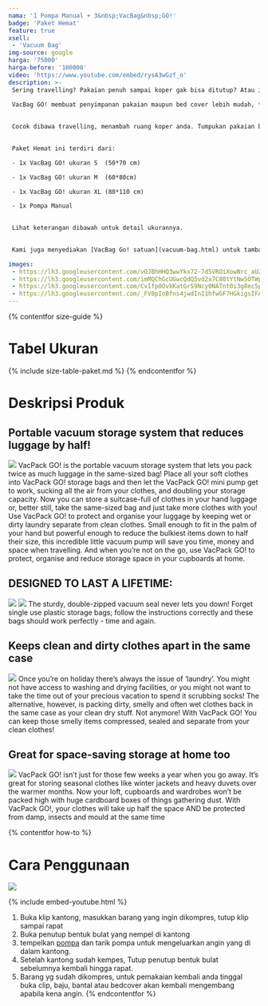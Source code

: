 ```yaml
---
nama: '1 Pompa Manual + 3&nbsp;VacBag&nbsp;GO!'
badge: 'Paket Hemat'
feature: true
xsell:
 - 'Vacuum Bag'
img-source: google
harga: '75000'
harga-before: '100000'
video: 'https://www.youtube.com/embed/rysA3wGzf_o'
description: >-
 Sering travelling? Pakaian penuh sampai koper gak bisa ditutup? Atau isi lemari terlalu penuh dengan bedcover, bantal?  
   
 VacBag GO! membuat penyimpanan pakaian maupun bed cover lebih mudah, **hemat tempat hingga 75%**. Penyimpanan barang jadi lebih banyak!  
 

 Cocok dibawa travelling, menambah ruang koper anda. Tumpukan pakaian bisa dikompres jadi kecil sehingga anda bisa mengisi koper anda dengan barang belanjaan.  
 

 Paket Hemat ini terdiri dari:

 - 1x VacBag GO! ukuran S  (50*70 cm)    

 - 1x VacBag GO! ukuran M  (60*80cm)    

 - 1x VacBag GO! ukuran XL (80*110 cm)    

 - 1x Pompa Manual    

 
 Lihat keterangan dibawah untuk detail ukurannya.    
 

 Kami juga menyediakan [VacBag Go! satuan](vacuum-bag.html) untuk tambahan.

images:
 - https://lh3.googleusercontent.com/vOJBhHHQ3wwYkx72-7d5VROiXowNrc_aU2MkYSCYg02_imWuk8gC7kacaVr6eM2w7ftyHO9u_byrzYW40xrPE0tbkkOP0VT9Tvka_vzRGhRgWoInYLidHduHomma3jTzzDISxS2yMcX7I2TbZ5b2HH3Y8BeKmWoXkMbNspFwAH7_9q6_CY6zglSPhenQQr9PChtPbrFbKWK5o-mZIRSiR1YmY-_Jm7oQ8pFMRVUoiy5qFl71MLCnbVcOIdOJx4HL1VbLlhWSAS7nSnueP9vWibOThMGsHfcutCeUNAZEH6gPYdA0pfSZOOUnpIYBjP6N7BCZBQ3kxPa1tGmMbSR7Q2gwgD_P8XJUhe846QqX3lTtdW7ubDSJnsyz_D6tzfY2UVxaBSn07v1XzOVbfIHXnf1emEMaiiw6QZhh-esJ5c0tHMwFNPGvmtYBcWbj1cO18lIAtEiBjcmmhm81DeMagMOlfkXD2i3cSMlK1qwZuKQB0AJxRjeyfw4_btlWTltbpDcQp11dZ8SSNZ0YSSLICAq5-Xhj-NUSnQahgMTg7mvGi0F33XasRWsK1jrc9grIlBo_51ynU_rDa6pequhb_b-TFmGL3m6Z8INULLKL7HP9vMORd5fAyI_Cusfg7d8sbqAMz_T6OS74NMGDdsOA_bB6pONFxJuT
 - https://lh3.googleusercontent.com/imMQChGcUGwcQdQ5vd2x7C80tYtNw5OTWpeHgfKJ-NFE_3A8XjoswzPFzTZpPcUqmyI9Othy5G13U9UpSN-ol2aSIl3Rr95E7QZrWXIh5Oc4LqRKuxINKGDDDwiXaRhsxuOi_VR1mYb1NFsiDQYvqsSmMHZxNoGsI69cjf9WWRpofM-bRhc8yxxifQARDUXRzngL3F57oES5c98ctik4lYFjlkw6rFyJ9bTt_gWRfH8MfaOFlw4kIeTz1QrAbMDp6IFjFYYvhaUamKwG-COS2ces_yTXIH9AbKAJDG97e1B7e62p9T98-cw-fLtKl2tG5AIR0JReJWhV6oZ3Kz9pYR25x40Giu98dYdLFYQxeW0KXj9Z64s9fpMOCoqRzXrGqTuQU7-lDtuFDkTMNig8Jzj6a8-s7dqIlUdcydVMZEl3OgLMQP645BJzAxC9KHFUDVKVFVPPFbDRGlSFok1iiHQgzkJlnqqPZfe1GFb6a3Jhat6LmkhujT7iVGMAFEJFMUtqKindl5JbNQhhGnJaDST6YhcAwCyO-iwj_YAa8l6-jMhyzeDI83baLorxgj5sCjLw3KkkcrKwnA7a7nakDq6Nzgn13eLPdNDHcpWW5HcLpgAe9yoFW81yjY3RQdwTE65sUK2U4TAs-0jSI2r1vQoPrXWENAAl
 - https://lh3.googleusercontent.com/CvIfp0OvkKatGrS9Ncy0NATnt0i3g8ec5p_05NPJyxlbDNNPp-c-BWJPIui1HEYlmyu4swV7dkSgdZL_5govf1USPYLACZjRRcZ0o61SHdIXfjkX5bKrG7Xuhxcuf6GuUxjqd4-whpZOuzh2hypH9mfUv_0M_5wBMMGHAZqrPvWfl9uBvSVkGwSZWo5uUxoZM9OFoXUocyuBBz4hGr-_W8ZB1XhUIciY8DP7YLc4es5cFuND0EoOrQ06ybWzOiVwy1Iyw8gNzUla2zGXslrNBUHQwIcdZmWqtF4NrszQ9GyXlmJL2eJ5PpEZuVbqI1d4s5omnM20n1GZhF79ncOX3gp0_ORSTHYks9PUmzglkYIR3Q9K9Ypsmmzsv7LyJI5XUFS506XpuMmo_HkoyDAQy_ugseNud6_ehCFhP7OnFBrp6vlySLJyVhBfbLcYUJY2VENg646GNBRUb4HM1YFDjNB-QtC4QTnAV2jYMTq0Cv17MSBB3b4GxHsM2z-HYngz-qkrDbanUX-S8nnU5Hlht5weWlT2NE0l9TdV9tQTDxuPu3vXHNdfUhRYw7dHGGM8eGStOvw0EHHEoRhWAVrML5cDHshJTsqeD2G5qWtX5Otj8IMcrsf2mkua7IBVIVlnZl_nn7OZX_98KnTeenosrMtRKhR4WPI8
 - https://lh3.googleusercontent.com/_FV0pIoBfns4jwdInI1hfwGF7HGkigsIFAdWGQ4dQ5NIAlXkVae3k8W8oEerR3LAIwfV01iVnKjck7ykE2eS7Jzyskul4x0hrsW27ZAa-OG2NIyUPcXkroAbwKJidmhYsKVB-xqwQpUPTSs1xAhS01BrHcwICNtiLwmQ6rA4ZUDxpLszLtrREZCrNOtwuUEEgIk0gYg9pDq3OpqJTgOdl2BGt4G4_QzjSEhooZyo8J8ccjkOHl3ZnmthRcK4szX8pW-LSLdUfnuqKMCyXt8s1ySo8sfYYDTlWL_8NjFOdlMktgX7041lV9h2tR5HBJw88QK5gHVXTDAAbInMkgpHnxA5L0VHcNB5QS9_Eds3EVXZiKf4fBDKN0H4gpUr6X69m1dYov0gdF4us38DSIVX3zXXeN3xWpjSDOPZFzEX4omqkpi7feuYTCI2eKMM9w9C5tJqHR34_C7F-hGuvzerWlbYR5w2I8arVBTcyotbLjJcx3eC2yG_nA9rofPIf0IhDnGtscmMYirM7dRjFZxJnbfpvMwM-G0Y05nX30f7FK_FEIJTZnk3CDQtP3FbMlO9BUrgCYNh-pu2IBKYB0HXKC_BGmgTRlzGRxZBysKGMsFGlzG1EMOrVNusluq8XwcOEKS35_mXIWLXQE1VbH-VIGD7f3_nsas8
---
```

{% contentfor size-guide %}
# Tabel Ukuran

{% include size-table-paket.md %}
{% endcontentfor %}

# Deskripsi Produk
## Portable vacuum storage system that reduces luggage by half!
![](https://lh3.googleusercontent.com/pRvf-jz-_Cympqye2f1Dsq_AcAGnDRKL2bu-iGeRDdz_VYIFvK6QO1FJsQTkpWBZRxQuRBROWnercZzTgRSWkRylTKylTCwSEeS9dqsbC_00SK9yhwPvvg_OPRhX64SOwxQKn3CxSjAs6xwUEFAxcNMD9dtqs-xvFzBY0sf3NF5s4PTdgWKkJIf-qzKVOTqk3zqwx3qMKkq6ZgkLzbxv-ahOmQoZ9V6rVYyaSEEiCFU2xSIUHwlbufSqrvojkGurgSMTfwuAQo5EHkcd-QTk_UnO44YfAmxaBmwpAxMXNBCH_NoPsVieoS6DJVeJ7eoZgq1Z0XmSDja4udmmeadfE8V9ypbGjnNIePISfIm-XMZt5hpWWW70102W_iNX_-KJ8GghX_tqgPPH08DH6hPEIbef9gYX33spkGCjettdUgFlLTyX3ThAcDpXZRT1ByF2eWhvkH0A9EOvCdA2p4JjRRbs2xiv__MX_5-3gD9lot17irtDgNo2dWCh2mcT7Lwfw9PMUBXdjzXaKFRx_5FQrdVrpA17UapnGNUauu2MLYnyWV70PhhYl_dk0JSh6h5zS8Mv3Av72NYYHJkSbkRi_GN-MH_bF2pzi_tZuAKM8byvKPMcZHV3_KQNt1vkOXnCQAm731s53G9fRLU8OTQTnBK9DX4a4cKW=w750)
VacPack GO! is the portable vacuum storage system that lets you pack twice as much luggage in the same-sized bag! Place all your soft clothes into VacPack GO! storage bags and then let the VacPack GO! mini pump get to work, sucking all the air from your clothes, and doubling your storage capacity. Now you can store a suitcase-full of clothes in your hand luggage or, better still, take the same-sized bag and just take more clothes with you! Use VacPack GO! to protect and organise your luggage by keeping wet or dirty laundry separate from clean clothes. Small enough to fit in the palm of your hand but powerful enough to reduce the bulkiest items down to half their size, this incredible little vacuum pump will save you time, money and space when travelling. And when you’re not on the go, use VacPack GO! to protect, organise and reduce storage space in your cupboards at home.

## DESIGNED TO LAST A LIFETIME: 
![](https://lh3.googleusercontent.com/XwhYiGIJEU2Y14K7Rxa1FzALHA2_P8-Bb_VJUFgC6zLQgT5bp6ZtAYKZ3p_8UPw741-pEGp7X7Zv7k2weJlVcEgXP1gvgNK7WSAeHJXVu1JtzQol2Q4dblhixWT9mphlc8AVfNNXL3X6kSYlmDV7kef2CawxHqTLIiCoQxhknylf12zf5S9ytszK0VLOxB3FbNfQtOYJ1TLeQ0cSrrnnz-Yo2gi962UcLqn-j7Vu84w5mcgFvMG54NkHa9tRhh-6OIa7xxE1kAegYncSx4h1bX-WO4AQUWTXe6XQHe_-Ec3459Pt9qRalboyvKWZUDPPoMtz2Ny3tkiXX0VaqCjcotL4p9o4wFIu96gJCOBb3FBht4nOB8KILlt5wlQnLKioyP7xgimcWJ6TwDubHQxJF-LMNR1DC2FgE_slVRlWmjRAWpJPmq78HcO3kyycfvMVlZixFSmPo_g6f1QoK4WGsRkGD4muwyKA5WNPB0YfsMvTumEu36F66GmKP6cxRLMcV9-aSbrgkZrQTlUPBuNVeVjhQYeX6QAAc0-ZPxSxSeLH_5AUKamW6-BcjelomsC1yGELltjk701V2tiMVHfwsyA6WsWBgzYJJxAD0Rq5HJUwNQOLtm2HKl0oERhqa3Z5yTGugG-vXkQtfzIZUZexIQX8ytApFpn0=w400)
![](https://lh3.googleusercontent.com/va_oOT2AMLrlwLtMqUwBr9d55LTjJa_FKxzF8wKxEy7VrFXRXEj7nBZEsfZ77BxRLJTqsPsFO2rqUT19aIdL_P2M76vpupUaOycDOoAeSHHVVOYHKlA3ihfnNjKKgcAaiurke0Z6wNbH7s3ruXttfuesFm-ACWRBrKqCzt08idTB-_zNY_o36d00dwiYrEkduZz5t1umCT8QSlhXgDy_jnEHk3xet1eoS3941UrBy8odyFRWyVJJLyPs0r9EFWBS9hF7AVnkBrGAl2Wlo2CvlZ2wjcsQFQI8QqPp7B23jadJiO8l2kiyTdiWyu2az8qJ6DjaIM-OP-BhQ6MiA0EFv4DdeupHv9OqWGyHna1KwOwO7PwcMiUAHKD6O85OxUJOhVJOrUEBgQMevG5BSLVyD5_c7UjcVVt5yI4CLnkaVTgXzYFGkiz8Y8mvwtxUmWZnO4yDI1CdbFD760v1qivqZCkqeG3FsSLGDo1s6vXloOChjvtmBO7vsu0LlIuNE_Tc0e5ygbgGrKrSjm0KblHvpyLp1aZU7bvH8SNjSX9vjNq2npURx7tGg0yx73NdqkBeetvh_pMXpLzxQatIYk_m3wJVwKR621l5w7OmFLRjvX8mqcPZLEoM_WpC3dc-7MpEs5JBhHxN7-0Nf0LHn46yZq1ndkt2khaX=w400)
The sturdy, double-zipped vacuum seal never lets you down! Forget single use plastic storage bags; follow the instructions correctly and these bags should work perfectly - time and again.

## Keeps clean and dirty clothes apart in the same case
![](https://lh3.googleusercontent.com/444s9uk2ejJEcTK1o0FWxXbErJnbnlfPXyxFxrKSEJQ9-5V3mj_0E2qZqby1HPKE2YhHI9yCVnoc4yLwLb1XrMmBWmsXDAbZ7gFTz4MhXDznbjPLKuNLsJO4PNb8YGJ9DJ_OVy2w4JBsoktgc563bIFl-PSNmtZv608NSzIS-JhlpK3QFfS_6XscSDiITJIR8jxcKIRqiqc5MZLgaGv0T8u1Jv0B8bgiW32hZs9hxX8aRQxIfl-2JpjsSWmAeX-G_TFvTUwNxAKKpUjDtNCMsGk4U9hxbrzAWbxJ8M_m5CjxwCklAMtuKldkhQOy1aEhHBOVyw6qC4znNv0zVMsZOvqeUnOhK1U_qhp9sLcDeRvx5pJ6QIZvhDeu9hdlSLPLmjdVI7exeVUv7_B0Af3qSxMQb-yGqqj6gvB2z6pWYBlpCF3whN6XLQFQp-lBboym06tCdVQQ_6VLSzsj6JvbNYdNriypefocdRcw2Nw8pEk36r7iUqURNuLvVdAPSaoR_be0xgCDmbPwqfT_wC-GZ2vlBX1ujd2SWPNGTclF6vxjKAm0HeABXxi7ge5kriI6YO0bn0pV8opnRSGw_vO0jcsnTRbdXL4OKqhdO2EAl7kDIwWsqLUHynzWtXaikr_Ya22icQBNDKcCPrvXWyYp6_P486jGnd-y=w400)
Once you’re on holiday there’s always the issue of ‘laundry’. You might not have access to washing and drying facilities, or you might not want to take the time out of your precious vacation to spend it scrubbing socks! The alternative, however, is packing dirty, smelly and often wet clothes back in the same case as your clean dry stuff. Not anymore! With VacPack GO! You can keep those smelly items compressed, sealed and separate from your clean clothes!

## Great for space-saving storage at home too
![](https://lh3.googleusercontent.com/t0UjxV6Cr02XdzNn-NWhNlLfJ7KQqtfRTQBhPBVST9VbC28Mk3xscLxty_xc6hqNUhCUBKbnlGK_7_h-hOca0vh-Md6F9kiaC2_zwOpNKVKObRgLFp7TMxf0-Qulwsk3nSXgPGl33EWfX2QyE6K8dO75IoqUky2QCQ6rMT9wI7n2q31n8MRcr2dS5hhK3PczmohMTHwzXFy-YMg7ccemLReuNILV5MfGoD3aKrSFMl1zISuuxfF-ng4RgkMLc9gXxmRNNuTCJiq0pA3VkoZJtQZWGU_PdaWYkxFgbbYMcwKlPtSuV0v_AiAnhhCfagJQmH4g2U_qmgfWcG3h68foaKl6Up8IgAK4DHUG7-ut9oWPYktm-bNDsCoQkbtfnoM2CKd6I7xySDySkIeUrjIOQNJW4ij_a10QUgliMGtD0t2SH4rmUgVMFfmufyPWtaIR5mpd6PFd6NIBbivspPyjlXlS3RbBhrAawH-9dGK3v_cReBxOqd2FXY6Ev9Tg9FUDaKXDM9lcYgfNsvYXvLdJsPLxn7vRB5pdWQugwQvio9ztvVwVOOB-2bQeny9vCqa1sMCaHJKHPImqcW6QapXlVw-Bxz3w8CdcGIf3uSuwDLLjNah3FqwKFeDhp7xPSuCVXp173KmpZoghPzMr0rHs9dvI8J8YkAS3=w400)
VacPack GO! isn’t just for those few weeks a year when you go away. It’s great for storing seasonal clothes like winter jackets and heavy duvets over the warmer months. Now your loft, cupboards and wardrobes won’t be packed high with huge cardboard boxes of things gathering dust. With VacPack GO!, your clothes will take up half the space AND be protected from damp, insects and mould at the same time



{% contentfor how-to %}
# Cara Penggunaan
![](https://lh3.googleusercontent.com/mLK5qHFlZnO4QiWps5mtjGSjSYoqM-w9dEgjfuspFTiKQsOZeHoZ2NpVk3RP6EgXQV12aYvWGGcIUE-_NGKNAlgzHukHz8oQoB5kSHmHyMGThPdEP2xH6axMMzM7i1_Bjwfw0pn7cXydPhaqvP9h5Sy9J7Ib2d11b6OwiPRNGqSXvPHVatq8-Ev4gXLC5NkrEmUREV2a2j24FbJeXxHcUaeDyPy0_GEybz1Gn0YXAG3-fK5x2qmtyW9DUECvAthxcY9KzuiN4DMQVfoZ02B9CQU16a2u-zGfFCqvLeCrxZxBDq-mGLfXJKoxsOuoF291Xrd2OYJ7lwZTNC-h2oF42Lej-9KAZwapkhWN6fxES1coU41wZ6PxEWevmDiR2lHaUBspjBvhot3xOePcEQAlAvy5OiPZmUzfwgdObCN1xnfDNn0Zrwe_yX233p6ZzRCWxtr14l_dQgR1U27wqqw8AgWoO7YTZZZbTbqZwRsXnmu4S6dQT7gY337Mm8RRJz41TW3rdoysREB_gNg-K3C_qwRMxUjq2tPylcqFrqOzopQochLOFsiYsIvUT-6AmabmhJWPWex0QLrlBGTxafV2L_jRS4uym9iH2CfZiV28mImNjWkiKwmrTaw-rcyAG3a53OPPzCo9Fwq_vyajOubJcTbxjwRWra-_=w600)

{% include embed-youtube.html %}

1. Buka klip kantong, masukkan barang yang ingin dikompres, tutup klip sampai rapat 
2. Buka penutup bentuk bulat yang nempel di kantong
3. tempelkan [pompa](pompa-manual.html) dan tarik pompa untuk mengeluarkan angin yang di dalam kantong.
4. Setelah kantong sudah kempes, Tutup penutup bentuk bulat sebelumnya kembali hingga rapat.
5. Barang yg sudah dikompres, untuk pemakaian kembali anda tinggal buka clip, baju, bantal atau bedcover akan kembali mengembang apabila kena angin.
{% endcontentfor %}